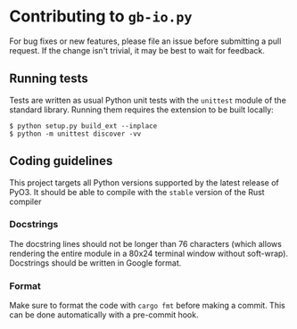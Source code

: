 # Contributing to `gb-io.py`

For bug fixes or new features, please file an issue before submitting a
pull request. If the change isn't trivial, it may be best to wait for
feedback.

## Running tests

Tests are written as usual Python unit tests with the `unittest` module of
the standard library. Running them requires the extension to be built locally:

```console
$ python setup.py build_ext --inplace
$ python -m unittest discover -vv
```

## Coding guidelines

This project targets all Python versions supported by the latest release of
PyO3. It should be able to compile with the `stable` version of the Rust
compiler

### Docstrings

The docstring lines should not be longer than 76 characters (which allows
rendering the entire module in a 80x24 terminal window without soft-wrap).  
Docstrings should be written in Google format.

### Format

Make sure to format the code with `cargo fmt` before making a commit. This can
be done automatically with a pre-commit hook.
